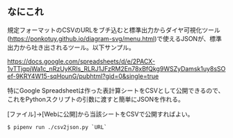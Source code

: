 ## なにこれ
規定フォーマットのCSVのURLをブチ込むと標準出力からダイヤ可視化ツール(https://ponkotuy.github.io/diagram-svg/menu.html)で使えるJSONが、標準出力から吐き出されるツール。以下サンプル。

https://docs.google.com/spreadsheets/d/e/2PACX-1vTTjgpjWa1c_nRzUyKRIs_RLRJ1JFzRM2En78xBfQkg9WSZyDamsk1uy8sSOef-9KRY4W15-sqHounG/pubhtml?gid=0&single=true

特にGoogle Spreadsheetは作った表計算シートをCSVとして公開できるので、これをPythonスクリプトの引数に渡すと簡単にJSONを作れる。

[ファイル]→[Webに公開]から当該シートをCSVで公開すればよい。

```
$ pipenv run ./csv2json.py `URL`
```
